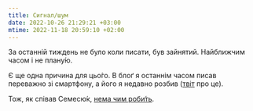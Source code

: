 ```yaml
---
title: Сигнал/шум
date: 2022-10-26 21:29:21 +03:00
mtime: 2022-11-18 20:59:10 +02:00
---
```


За останній тиждень не було коли писати, був зайнятий. Найближчим часом і не плану́ю.

Є ще одна причина для цьо́го. В блоґ я останнім часом писав переважно зі смартфону, а його я недавно розбив ([твіт][1] про це).

Тож, як співав Семесю́к, [нема чим роби́ть][2].

[1]: https://twitter.com/kastaneda/status/1585302248912916481
[2]: https://www.youtube.com/watch?v=t4JFLJnIplc
